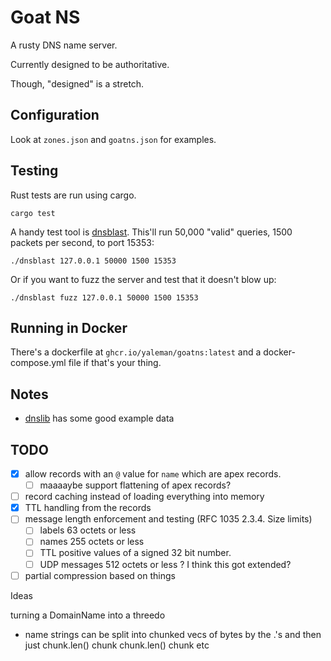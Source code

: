 # Goat NS

A rusty DNS name server.

Currently designed to be authoritative.

Though, "designed" is a stretch.

## Configuration

Look at `zones.json` and `goatns.json` for examples.

## Testing


Rust tests are run using cargo.

```shell
cargo test
```

A handy test tool is [dnsblast](https://github.com/jedisct1/dnsblast). This'll run 50,000 "valid" queries, 1500 packets per second, to port 15353:

```shell
./dnsblast 127.0.0.1 50000 1500 15353
```

Or if you want to fuzz the server and test that it doesn't blow up:

```shell
./dnsblast fuzz 127.0.0.1 50000 1500 15353
```

## Running in Docker

There's a dockerfile at `ghcr.io/yaleman/goatns:latest` and a docker-compose.yml file if that's your thing.

## Notes

- [dnslib](https://github.com/paulc/dnslib/) has some good example data



## TODO 

- [x] allow records with an `@` value for `name` which are apex records.
  - [ ] maaaaybe support flattening of apex records?
- [ ] record caching instead of loading everything into memory
- [x] TTL handling from the records
- [ ] message length enforcement and testing (RFC 1035 2.3.4. Size limits)
  - [ ] labels          63 octets or less
  - [ ] names           255 octets or less
  - [ ] TTL             positive values of a signed 32 bit number.
  - [ ] UDP messages    512 octets or less ? I think this got extended?
- [ ] partial compression based on things

Ideas

turning a DomainName into a threedo
- name strings can be split into chunked vecs of bytes by the .'s and then just chunk.len() chunk chunk.len() chunk etc
